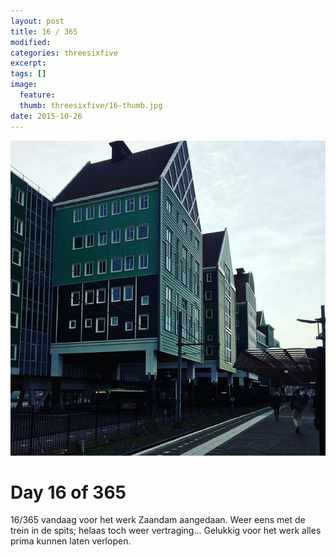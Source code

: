 ```yaml
---
layout: post
title: 16 / 365
modified:
categories: threesixfive
excerpt:
tags: []
image:
  feature: 
  thumb: threesixfive/16-thumb.jpg
date: 2015-10-26
---
```


![16](/images/threesixfive/16.jpg)

# Day 16 of 365

16/365 vandaag voor het werk Zaandam aangedaan. Weer eens met de trein in de spits; helaas toch weer vertraging... Gelukkig voor het werk alles prima kunnen laten verlopen.
